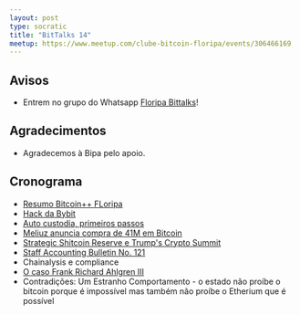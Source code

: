 ```yaml
---
layout: post
type: socratic
title: "BitTalks 14"
meetup: https://www.meetup.com/clube-bitcoin-floripa/events/306466169
---
```


## Avisos

- Entrem no grupo do Whatsapp [Floripa Bittalks](https://chat.whatsapp.com/EvI2yV0atAF4ccSOXJxJF1)!

## Agradecimentos

- Agradecemos à Bipa pelo apoio.

## Cronograma

- [Resumo Bitcoin++ FLoripa](https://btcplusplus.dev/)
- [Hack da Bybit](https://www.infomoney.com.br/business/global/um-golpe-de-r-5-bilhoes-como-o-maior-roubo-de-criptomoedas-da-historia-aconteceu/)
- [Auto custodia, primeiros passos](https://bitcoinheiros.com/intro-bitcoin/)
- [Meliuz anuncia compra de 41M em Bitcoin](https://www.infomoney.com.br/mercados/meliuz-anuncia-compra-de-us-41-milhoes-em-bitcoin-para-tesouraria/)
- [Strategic Shitcoin Reserve e Trump's Crypto Summit](https://decrypt.co/308691/trump-crypto-summit-industry-crypto-council)
- [Staff Accounting Bulletin No. 121](https://www.sec.gov/rules-regulations/staff-guidance/staff-accounting-bulletins/staff-accounting-bulletin-121)
- Chainalysis e compliance
- [O caso Frank Richard Ahlgren III](https://www.justice.gov/archives/opa/pr/early-bitcoin-investor-sentenced-filing-tax-returns-falsely-reported-his-cryptocurrency)
- Contradições: Um Estranho Comportamento - o estado não proíbe o bitcoin porque é impossível mas também não proíbe o Etherium que é possível
